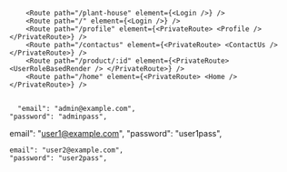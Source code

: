         <Route path="/plant-house" element={<Login />} />
        <Route path="/" element={<Login />} />
        <Route path="/profile" element={<PrivateRoute> <Profile /> </PrivateRoute>} />
        <Route path="/contactus" element={<PrivateRoute> <ContactUs /> </PrivateRoute>} />
        <Route path="/product/:id" element={<PrivateRoute> <UserRoleBasedRender /> </PrivateRoute>} />
        <Route path="/home" element={<PrivateRoute> <Home /> </PrivateRoute>} />


      "email": "admin@example.com",
    "password": "adminpass",


   email": "user1@example.com",
    "password": "user1pass",


    email": "user2@example.com",
    "password": "user2pass",
